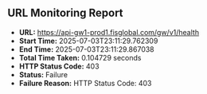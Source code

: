 ## URL Monitoring Report

- **URL:** https://api-gw1-prod1.fisglobal.com/gw/v1/health
- **Start Time:** 2025-07-03T23:11:29.762309
- **End Time:** 2025-07-03T23:11:29.867038
- **Total Time Taken:** 0.104729 seconds
- **HTTP Status Code:** 403
- **Status:** Failure
- **Failure Reason:** HTTP Status Code: 403

